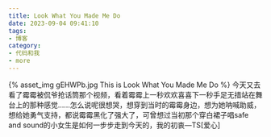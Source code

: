 ```yaml
---
title: Look What You Made Me Do
date: 2023-09-04 09:41:10
tags:
- 博客
category:
- 代码和我
- more
---
```

{% asset_img gEHWPb.jpg This is Look What You Made Me Do %}
今天又去看了霉霉被侃爷抢话筒那个视频，看着霉霉上一秒欢欢喜喜下一秒手足无措站在舞台上的那种感觉……怎么说呢很想哭，想穿到当时的霉霉身边，想为她呐喊助威，想给她勇气支持，都说霉霉黑化了强大了，可曾想过当初那个穿白裙子唱safe and sound的小女生是如何一步步走到今天的，我的初衷—TS[爱心]